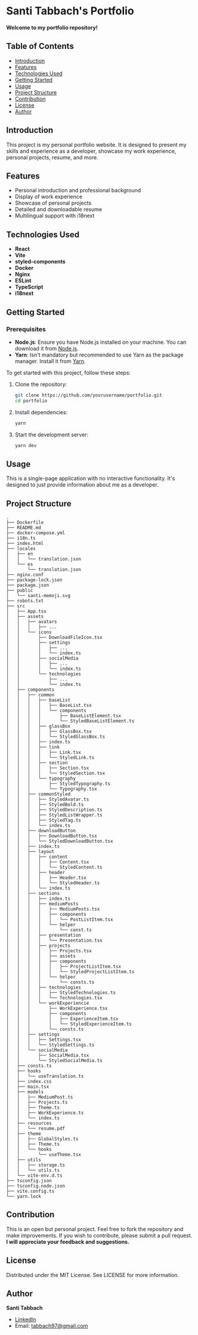 # Santi Tabbach's Portfolio

**Welcome to my portfolio repository!**

## Table of Contents

- [Introduction](#introduction)
- [Features](#features)
- [Technologies Used](#technologies-used)
- [Getting Started](#getting-started)
- [Usage](#usage)
- [Project Structure](#project-structure)
- [Contribution](#contribution)
- [License](#license)
- [Author](#author)

## Introduction

This project is my personal portfolio website. It is designed to present my skills and experience as a developer, showcase my work experience, personal projects, resume, and more.

## Features

- Personal introduction and professional background
- Display of work experience
- Showcase of personal projects
- Detailed and downloadable resume
- Multilingual support with i18next

## Technologies Used

- **React**
- **Vite**
- **styled-components**
- **Docker**
- **Nginx**
- **ESLint**
- **TypeScript**
- **i18next**

## Getting Started

### Prerequisites

- **Node.js**: Ensure you have Node.js installed on your machine. You can download it from [Node.js](https://nodejs.org/).
- **Yarn**: Isn't mandatory but recommended to use Yarn as the package manager. Install it from [Yarn](https://classic.yarnpkg.com/en/docs/install).

To get started with this project, follow these steps:

1. Clone the repository:

   ```bash
   git clone https://github.com/yourusername/portfolio.git
   cd portfolio
   ```

2. Install dependencies:

   ```bash
   yarn
   ```

3. Start the development server:
   ```bash
   yarn dev
   ```

## Usage

This is a single-page application with no interactive functionality. It's designed to just provide information about me as a developer.

## Project Structure

```
.
├── Dockerfile
├── README.md
├── docker-compose.yml
├── i18n.ts
├── index.html
├── locales
│   ├── en
│   │   └── translation.json
│   └── es
│       └── translation.json
├── nginx.conf
├── package-lock.json
├── package.json
├── public
│   └── santi-memoji.svg
├── robots.txt
├── src
│   ├── App.tsx
│   ├── assets
│   │   ├── avatars
│   │   │   ├── ...
│   │   └── icons
│   │       ├── DownloadFileIcon.tsx
│   │       ├── settings
│   │       │   ├── ...
│   │       │   └── index.ts
│   │       ├── socialMedia
│   │       │   ├── ...
│   │       │   └── index.ts
│   │       └── technologies
│   │           ├── ...
│   │           └── index.ts
│   ├── components
│   │   ├── common
│   │   │   ├── baseList
│   │   │   │   ├── BaseList.tsx
│   │   │   │   └── components
│   │   │   │       ├── BaseListElement.tsx
│   │   │   │       └── StyledBaseListElement.ts
│   │   │   ├── glassBox
│   │   │   │   ├── GlassBox.tsx
│   │   │   │   └── StyledGlassBox.ts
│   │   │   ├── index.ts
│   │   │   ├── link
│   │   │   │   ├── Link.tsx
│   │   │   │   └── StyledLink.ts
│   │   │   ├── section
│   │   │   │   ├── Section.tsx
│   │   │   │   └── StyledSection.tsx
│   │   │   └── typography
│   │   │       ├── StyledTypography.ts
│   │   │       └── Typography.tsx
│   │   ├── commonStyled
│   │   │   ├── StyledAvatar.ts
│   │   │   ├── StyledBold.ts
│   │   │   ├── StyledDescription.ts
│   │   │   ├── StyledListWrapper.ts
│   │   │   ├── StyledTag.ts
│   │   │   └── index.ts
│   │   ├── downloadButton
│   │   │   ├── DownloadButton.tsx
│   │   │   └── StyledDownloadButton.tsx
│   │   ├── index.ts
│   │   ├── layout
│   │   │   ├── content
│   │   │   │   ├── Content.tsx
│   │   │   │   └── StyledContent.ts
│   │   │   ├── header
│   │   │   │   ├── Header.tsx
│   │   │   │   └── StyledHeader.ts
│   │   │   └── index.ts
│   │   ├── sections
│   │   │   ├── index.ts
│   │   │   ├── mediumPosts
│   │   │   │   ├── MediumPosts.tsx
│   │   │   │   ├── components
│   │   │   │   │   └── PostListItem.tsx
│   │   │   │   └── helper
│   │   │   │       └── const.ts
│   │   │   ├── presentation
│   │   │   │   └── Presentation.tsx
│   │   │   ├── projects
│   │   │   │   ├── Projects.tsx
│   │   │   │   ├── assets
│   │   │   │   ├── components
│   │   │   │   │   ├── ProjectListItem.tsx
│   │   │   │   │   └── StyledProjectListItem.ts
│   │   │   │   └── helper
│   │   │   │       └── consts.ts
│   │   │   ├── technologies
│   │   │   │   ├── StyledTechnologies.ts
│   │   │   │   └── Technologies.tsx
│   │   │   └── workExperiencie
│   │   │       ├── WorkExperience.tsx
│   │   │       ├── components
│   │   │       │   ├── ExperienceItem.tsx
│   │   │       │   └── StyledExperienceItem.ts
│   │   │       └── consts.ts
│   │   ├── settings
│   │   │   ├── Settings.tsx
│   │   │   └── StyledSettings.ts
│   │   └── socialMedia
│   │       ├── SocialMedia.tsx
│   │       └── StyledSocialMedia.ts
│   ├── consts.ts
│   ├── hooks
│   │   └── useTranslation.ts
│   ├── index.css
│   ├── main.tsx
│   ├── models
│   │   ├── MediumPost.ts
│   │   ├── Projects.ts
│   │   ├── Theme.ts
│   │   ├── WorkExperience.ts
│   │   └── index.ts
│   ├── resources
│   │   └── resume.pdf
│   ├── theme
│   │   ├── GlobalStyles.ts
│   │   ├── Theme.ts
│   │   └── hooks
│   │       └── useTheme.tsx
│   ├── utils
│   │   ├── storage.ts
│   │   └── utils.ts
│   └── vite-env.d.ts
├── tsconfig.json
├── tsconfig.node.json
├── vite.config.ts
└── yarn.lock
```

## Contribution

This is an open but personal project. Feel free to fork the repository and make improvements. If you wish to contribute, please submit a pull request. **I will appreciate your feedback and suggestions.**

## License

Distributed under the MIT License. See LICENSE for more information.

## Author

**Santi Tabbach**

- [LinkedIn](https://www.linkedin.com/in/santiago-tabbach/)
- Email: tabbach97@gmail.com
